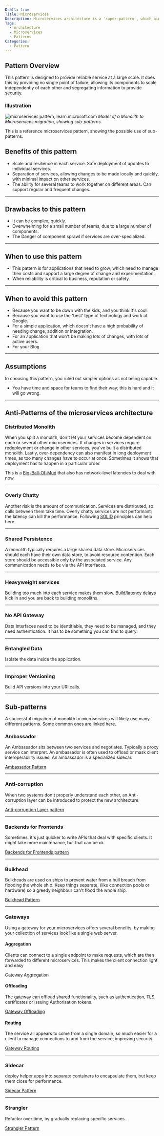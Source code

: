 ```yaml
---
Draft: true
Title: Microservices
Description: Microservices architecture is a 'super-pattern', which aims to minimise dependencies and promote scalability across multiple dimensions.
Tags:
  - Architecture
  - Microservices
  - Patterns
Categories:
  - Pattern
---
```


## Pattern Overview

This pattern is designed to provide reliable service at a large scale. It does
this by providing no single point of failure, allowing its components to
scale independently of each other and segregating information to provide
security.

### Illustration

![microservices pattern, learn.microsoft.com][def-1-msft-img]
*Model of a Monolith to Microservices migration, showing sub-patterns*

This is a reference microservices pattern, showing the possible use of sub-patterns.

## Benefits of this pattern

* Scale and resilience in each service.
Safe deployment of updates to individual services.
* Separation of services, allowing changes to be made locally and quickly, with
minimal impact on other services.
* The ability for several teams to work together on different areas. Can support
regular and frequent changes.

***

## Drawbacks to this pattern

* It can be complex, quickly.
* Overwhelming for a small number of teams, due to a large number of
components.
* The Danger of component sprawl if services are over-specialized.

***

## When to use this pattern

* This pattern is for applications that need to grow, which need to manage
their costs and support a large degree of change and experimentation.
* When reliability is critical to business, reputation or safety.

***

## When to avoid this pattern

* Because you want to be down with the kids, and you think it's cool.
* Because you want to use the 'best' type of technology and work at Google.
* For a simple application, which doesn't have a high probability of needing
change, addition or integration.
* For an application that won't be making lots of changes, with lots of
active users.
* For your Blog.

***

## Assumptions

In choosing this pattern, you ruled out simpler options as not being capable.

* You have time and space for teams to find their way; this is hard and it
will go wrong.

***

## Anti-Patterns of the microservices architecture

### Distributed Monolith

When you split a monolith, don't let your services become dependent on each
or several other microservices. If changes in services require redeployment or
change in other services, you've built a distributed monolith.
Lastly, over-dependency can also manifest in long deployment times, as too many
changes have to occur at once. Sometimes it shows that deployment has to
happen in a particular order.

This is a [Big-Ball-Of-Mud][def2] that also has network-level latencies to
deal with now.

[def2]: http://www.laputan.org/mud/mud.html#BigBallOfMud

***

### Overly Chatty

Another risk is the amount of communication. Services are distributed, so calls
between them take time. Overly chatty services are not performant; the latency
can kill the performance. Following [SOLID][def1] principles can help here.

[def1]: https://en.wikipedia.org/wiki/SOLID

***

### Shared Persistence

A monolith typically requires a large shared data store. Microservices should
each have their own data store, to avoid resource contention. Each store should
be accessible only by the associated service. Any communication needs to be via
the API interfaces.

***

### Heavyweight services

Building too much into each service makes them slow. Build/latency delays kick
in and you are back to building monoliths.

***

### No API Gateway

Data Interfaces need to be identifiable, they need to be managed, and they need
authentication. It has to be something you can find to query.

***

### Entangled Data

Isolate the data inside the application.

***

### Improper Versioning

Build API versions into your URI calls.

***

## Sub-patterns

A successful migration of monolith to microservices will likely use many
different patterns. Some common ones are linked here.

### Ambassador

An Ambassador sits between two services and negotiates. Typically a proxy
service can interpret. An ambassador is often used to offload or mask client
interoperability issues. An ambassador is a specialized sidecar.

[Ambassador Pattern](https://learn.microsoft.com/en-us/azure/architecture/patterns/ambassador)

***

### Anti-corruption

When two systems don't properly understand each other, an Anti-corruption
layer can be introduced to protect the new architecture.

[Anti-corruption Layer pattern](https://learn.microsoft.com/en-us/azure/architecture/patterns/anti-corruption-layer)

***

### Backends for Frontends

Sometimes, it's just quicker to write APIs that deal with specific clients. It
might take more maintenance, but that can be ok.

[Backends for Frontends pattern](https://learn.microsoft.com/en-us/azure/architecture/patterns/backends-for-frontends)

***

### Bulkhead

Bulkheads are used on ships to prevent water from a hull breach from flooding
the whole ship. Keep things separate, (like connection pools or hardware)
so a greedy neighbour can't flood the whole ship.

[Bulkhead Pattern](https://learn.microsoft.com/en-us/azure/architecture/patterns/bulkhead)

***

### Gateways

Using a gateway for your microservices offers several benefits, by making your
collection of services look like a single web server.

#### Aggregation

Clients can connect to a single endpoint to make requests, which are then
forwarded to different microservices. This makes the client connection light
and easy

[Gateway Aggregation](https://learn.microsoft.com/en-us/azure/architecture/patterns/gateway-aggregation)

#### Offloading

The gateway can offload shared functionality, such as authentication, TLS
certificates or issuing Authorisation tokens.

[Gateway Offloading](https://learn.microsoft.com/en-us/azure/architecture/patterns/gateway-offloading)

#### Routing

The service all appears to come from a single domain, so much easier for a
client to manage connections to and from the service, improving security.

[Gateway Routing](https://learn.microsoft.com/en-us/azure/architecture/patterns/gateway-routing)

***

### Sidecar

deploy helper apps into separate containers to encapsulate them, but keep
them close for performance.

[Sidecar Pattern](https://learn.microsoft.com/en-us/azure/architecture/patterns/sidecar)

***

### Strangler

Refactor over time, by gradually replacing specific services.

[Strangler Pattern](xref:strangler-pattern)

[def-1-msft-img]: ../../media/images/microservices-patterns.png
